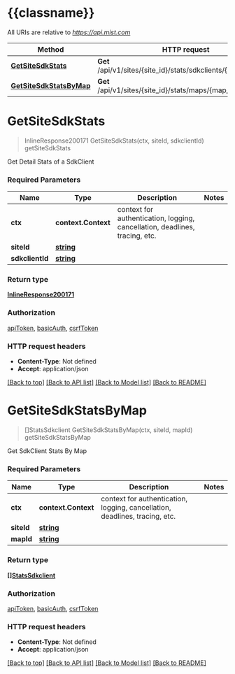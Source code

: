 # {{classname}}

All URIs are relative to *https://api.mist.com*

Method | HTTP request | Description
------------- | ------------- | -------------
[**GetSiteSdkStats**](SitesStatsClientsSDKApi.md#GetSiteSdkStats) | **Get** /api/v1/sites/{site_id}/stats/sdkclients/{sdkclient_id} | getSiteSdkStats
[**GetSiteSdkStatsByMap**](SitesStatsClientsSDKApi.md#GetSiteSdkStatsByMap) | **Get** /api/v1/sites/{site_id}/stats/maps/{map_id}/sdkclients | getSiteSdkStatsByMap

# **GetSiteSdkStats**
> InlineResponse200171 GetSiteSdkStats(ctx, siteId, sdkclientId)
getSiteSdkStats

Get Detail Stats of a SdkClient

### Required Parameters

Name | Type | Description  | Notes
------------- | ------------- | ------------- | -------------
 **ctx** | **context.Context** | context for authentication, logging, cancellation, deadlines, tracing, etc.
  **siteId** | [**string**](.md)|  | 
  **sdkclientId** | [**string**](.md)|  | 

### Return type

[**InlineResponse200171**](inline_response_200_171.md)

### Authorization

[apiToken](../README.md#apiToken), [basicAuth](../README.md#basicAuth), [csrfToken](../README.md#csrfToken)

### HTTP request headers

 - **Content-Type**: Not defined
 - **Accept**: application/json

[[Back to top]](#) [[Back to API list]](../README.md#documentation-for-api-endpoints) [[Back to Model list]](../README.md#documentation-for-models) [[Back to README]](../README.md)

# **GetSiteSdkStatsByMap**
> []StatsSdkclient GetSiteSdkStatsByMap(ctx, siteId, mapId)
getSiteSdkStatsByMap

Get SdkClient Stats By Map

### Required Parameters

Name | Type | Description  | Notes
------------- | ------------- | ------------- | -------------
 **ctx** | **context.Context** | context for authentication, logging, cancellation, deadlines, tracing, etc.
  **siteId** | [**string**](.md)|  | 
  **mapId** | [**string**](.md)|  | 

### Return type

[**[]StatsSdkclient**](stats_sdkclient.md)

### Authorization

[apiToken](../README.md#apiToken), [basicAuth](../README.md#basicAuth), [csrfToken](../README.md#csrfToken)

### HTTP request headers

 - **Content-Type**: Not defined
 - **Accept**: application/json

[[Back to top]](#) [[Back to API list]](../README.md#documentation-for-api-endpoints) [[Back to Model list]](../README.md#documentation-for-models) [[Back to README]](../README.md)

